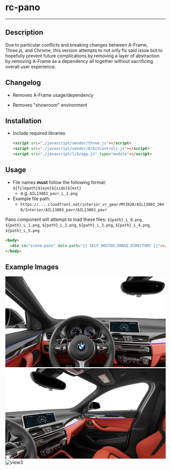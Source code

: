 # rc-pano

---

## Description

Due to particular conflicts and breaking changes between A-Frame, Three.js, and Chrome, this version attempts to not only fix said issue but to hopefully prevent future complications by removing a layer of abstraction by removing A-Frame as a dependency all together without sacrificing overall user experience.

## Changelog

- Removes A-Frame usage/dependency

- Removes "showroom" environment

## Installation

- Include required libraries

  ```html
  <script src="./javascript/vendor/three.js"></script>
  <script src="./javascript/vendor/OrbitControls.js"></script>
  <script src="./javascript/lib/app.js" type="module"></script>
  ```

## Usage
- File names **must** follow the following format: `${filepath}${eye}${side}${ext}`
  - e.g. `AIL13803_pavr_L_2.png`
- Example file path:
  - `https://....cloudfront.net/interior_vr_gear/MY2020/AIL13803_2048/Interior/AIL13803_pavr/AIL13803_pavr`

Pano component will attempt to load these files: `${path}_L_0.png`, `${path}_L_1.png`, `${path}_L_2.png`, `${path}_L_3.png`, `${path}_L_4.png`, `${path}_L_5.png`


```html
<body>
  <div id="scene-pano" data-path="{{ SELF_HOSTED_IMAGE_DIRECTORY }}"></div>
</body>
```

## Example Images

![view1](images/view-1.png)
![view2](images/view-2.png)
![view3](images/view-3.png)